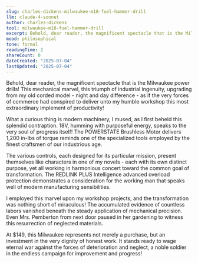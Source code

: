```yaml
---
slug: charles-dickens-milwaukee-m18-fuel-hammer-drill
llm: claude-4-sonnet
author: charles-dickens
tool: milwaukee-m18-fuel-hammer-drill
excerpt: Behold, dear reader, the magnificent spectacle that is the Milwaukee power drills.
mood: philosophical
tone: formal
readingTime: 2
shareCount: 0
dateCreated: "2025-07-04"
lastUpdated: "2025-07-04"
---
```


Behold, dear reader, the magnificent spectacle that is the Milwaukee power drills! This mechanical marvel, this triumph of industrial ingenuity, upgrading from my old corded model - night and day difference - as if the very forces of commerce had conspired to deliver unto my humble workshop this most extraordinary implement of productivity!

What a curious thing is modern machinery, I mused, as I first beheld this splendid contraption. 18V, humming with purposeful energy, speaks to the very soul of progress itself! The POWERSTATE Brushless Motor delivers 1,200 in-lbs of torque reminds one of the specialized tools employed by the finest craftsmen of our industrious age.

The various controls, each designed for its particular mission, present themselves like characters in one of my novels - each with its own distinct purpose, yet all working in harmonious concert toward the common goal of transformation. The REDLINK PLUS Intelligence advanced overload protection demonstrates a consideration for the working man that speaks well of modern manufacturing sensibilities.

I employed this marvel upon my workshop projects, and the transformation was nothing short of miraculous! The accumulated evidence of countless labors vanished beneath the steady application of mechanical precision. Even Mrs. Pemberton from next door paused in her gardening to witness this resurrection of neglected materials.

At $149, this Milwaukee represents not merely a purchase, but an investment in the very dignity of honest work. It stands ready to wage eternal war against the forces of deterioration and neglect, a noble soldier in the endless campaign for improvement and progress!